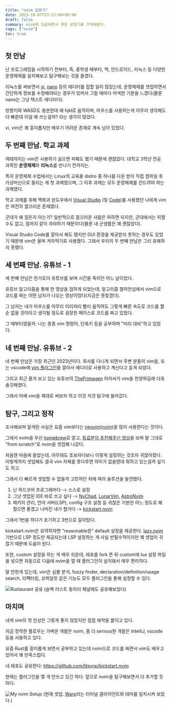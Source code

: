 ```yaml
---
title: "nvim 입문기"
date: 2023-10-07T23:23:00+09:00
draft: false
summary: nvim에 입문하면서 겪은 모험기를 끄적여본다.
tags: ["nvim"]
toc: true
---
```


## 첫 만남

난 프로그래밍을 시작하기 전부터, 즉, 중학생 때부터, 맥, 안드로이드, 리눅스 등 다양한 운영체제를 설치해보고 탐구해보는 것을 즐겼다.

리눅스를 써보면서 [vi](https://en.wikipedia.org/wiki/Vi), [nano](https://www.nano-editor.org/) 등의 에디터를 접할 일이 많았는데,
운영체제를 셋업하면서 간단하게 정보를 수정해야되는 경우가 있어서 그럴 때마다 어색한 기분을 느꼈다(물론 nano는 그냥 텍스트 에디터다).

방향키와 WASD도 충분한데 왜 hjkl로 움직이며, 마우스를 사용하는게 아무리 생각해도 더 빠른데 이걸 왜 쓰는걸까? 라는 생각이 많았다.

vi, vim은 꽤 흥미롭지만 배우기 어려운 존재로 계속 남아 있었다.

## 두 번째 만남. 학교 과제

여태까지는 vim은 사용하기 싫으면 피해도 됐기 때문에 괜찮았다. 대학교 3학년 전공 과목인 **운영체제**와 **리눅스**를 만나기 전까지는.

특히 운영체제 수업에서는 Linux의 교육용 distro 중 하나를 다운 받아 직접 컴파일 후 가상머신으로 올리는 게 첫 과제였으며, 그 이후 과제는 모두 운영체제를 건드려야 하는 과제였다.

학교 과제를 위해 맥북과 윈도우에서 [Visual Studio](https://visualstudio.microsoft.com/) (및 [Code](https://code.visualstudio.com/))를 사용했던 나에게 vim은 여전히 껄끄러운 존재였다.

군대가 왜 힘든지 아는가? 일반적으로 껄끄러운 사람은 피하면 되지만, 군대에서는 피할 수도 없고, 잠까지 같이 자야하기 때문이다(물론 내 군생활은 꽤 괜찮았다).

Visual Studio Code를 깔아서 해도 됐지만 GUI 환경을 제공받지 못하는 경우도 있었기 때문에 vim은 울며 겨자먹기로 사용했다. 그래서 우리의 두 번째 만남은 그리 유쾌하지 못했다.

## 세 번째 만남. 유튜브 - 1

세 번째 만남은 한가로이 유튜브를 보며 시간을 죽이던 어느 날이었다.

유튜브 알고리즘을 통해 한 영상을 접하게 되었는데, 알고리즘 챔피언십에서 vim으로 코드를 짜는 어떤 남자가 나오는 영상이었다(지금은 못찾겠다).

그 남자는 내가 마우스를 아무리 이리저리 빨리 움직여도 그렇게 빠른 속도로 코드를 짤 순 없을 것이라고 생각될 정도로 굉장한 페이스로 코드를 짜고 있었다.

그 때부터였을까. 나는 종종 vim 명령어, 단축키 등을 공부하며 "미리 대비"하고 있었다.

## 네 번째 만남. 유튜브 - 2

네 번째 만남은 가장 최근인 2023년이다. 회사를 다니게 되면서 주변 분들이 vim을, 또는 vscode에 [vim 플러그인](https://marketplace.visualstudio.com/items?itemName=vscodevim.vim)을 깔아서 에디터로 사용하고 계신다고 듣게 되었다.

그리고 최근 즐겨 보고 있는 유튜브의 [ThePrimagen](https://www.youtube.com/ThePrimeagen) 아저씨가 vim을 찬양하길래 더욱 솔깃해졌다.

그래서 아예 vim을 제대로 써보자 하고 이것 저것 탐구에 들어갔다.

## 탐구, 그리고 정착

조사해보며 알게된 사실은 요즘 vim보다는 [neovim(nvim)](https://neovim.io/)을 많이 사용한다는 것이다.

그래서 nvim을 우선 [homebrew](https://brew.sh/)로 깔고, [동료분이 추천해주신 영상](https://www.youtube.com/watch?v=w7i4amO_zaE)을 보며 말 그대로 "from scratch"로 nvim을 셋업해 나갔다.

처음엔 마음에 들었는데, 아무래도 초보자다보니 이렇게 설정하는 것조차 귀찮아졌다. 이렇게까지 셋업해도 결국 vim 자체를 못다루면 의미가 없을텐데 뭐하고 있는걸까 싶기도 하고.

그래서 더 빠르게 셋업할 수 없을까 고민하던 차에 여러 솔루션을 발견했다.

1. 난 하드코어 프로그래머다 -> 스스로 설정
2. 그냥 셋업된 IDE 바로 쓰고 싶다 -> [NvChad](https://github.com/NvChad/NvChad), [LunarVim](https://github.com/LunarVim/LunarVim), [AstroNvim](https://github.com/AstroNvim/AstroNvim)
3. 패키지 관리, 언어 서버(LSP), config 구조 설정 등 귀찮은 기본만 어느 정도로 해줬으면 좋겠고 나머진 내가 할거다 -> [kickstart.nvim](https://github.com/nvim-lua/kickstart.nvim)

그래서 1번을 하다가 포기하고 3번으로 갈아탔다.

kickstart.nvim은 요약하자면 "reasonable한" default 설정을 제공한다. [lazy.nvim](https://github.com/folke/lazy.nvim) 기반으로 LSP 정도만 제공되는데 LSP 설정하는 게 사실 반필수적이지만 꽤 셋업이 귀찮기 때문에 도움이 된다.

또한, custom 설정을 하는 게 매우 쉬운데, 레포를 fork 뜬 뒤 custom에 lua 설정 파일을 넣으면 자동으로 다음에 nvim을 열 때 플러그인이 설치돼서 매우 편리하다.

말 안한게 있는데, vim은 심볼 분석, fuzzy finder, declaration/definition/usage search, 리팩터링, 코파일럿 같은 기능도 모두 플러그인을 통해 설정할 수 있다.

![Rustaurant 공유](https://github.com/litsynp/litsynp.github.io/assets/42485462/0e2a43c2-d1dc-4ea6-9072-14c272c27354)
(슬랙 러스트 동아리 채널에도 공유해보았다)

## 마치며

내게 vim의 첫 인상은 그렇게 좋지 않았지만 점점 애착을 붙이고 있다.

지금 정착한 플로우는 가벼운 개발은 nvim, 좀 더 serious한 개발은 IntelliJ, vscode 등을 사용하고 있다.

요즘 Rust를 흥미롭게 보면서 공부하고 있는데 nvim으로 코드를 짜면서 vim도 배우고 있어서 꽤 만족스럽다.

내 레포도 공유한다: https://github.com/litsynp/kickstart.nvim

현재는 플러그인을 몇 개 안쓰고 있긴 하다. 앞으로 nvim을 탐구해보면서 더 추가할 듯 하다.

![My nvim Setup](https://github.com/litsynp/litsynp.github.io/assets/42485462/fac48b37-b473-4fce-9a80-3652f4424422)
(현재 셋업. [Warp](https://www.warp.dev/)라는 터미널 클라이언트와 테마를 일치시켜 보았다.)

